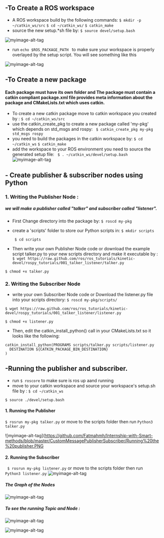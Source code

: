 ## -To Create a ROS workspace


* A ROS workspace build by the following commands:
``` $ mkdir -p ~/catkin_ws/src ```
 ``` $ cd ~/catkin_ws/ ```
``` $ catkin_make ```  
* source the new setup.*sh file by:
``` $ source devel/setup.bash ```

![myimage-alt-tag](https://github.com/Fatmahmh/Internship-with-Smart-methods/blob/master/CustomMessagePublisherSubscriber/CreatWS.PNG
) 

* run  ```echo $ROS_PACKAGE_PATH ``` to make sure your workspace is properly overlayed by the setup script. 
You will see something like this

![myimage-alt-tag](https://github.com/Fatmahmh/Internship-with-Smart-methods/blob/master/CustomMessagePublisherSubscriber/PKGPath.PNG
) 
 
## -To Create a new package

#### Each package must have its own folder and The package must contain a catkin compliant package.xml file provides meta information about the package and CMakeLists.txt which uses catkin.

* To create a new catkin package move to catkin workspace you created by : 
```$ cd ~/catkin_ws/src```
* use the catkin_create_pkg to create a new package called 'my-pkg' which depends on std_msgs and rospy:
``` $ catkin_create_pkg my-pkg std_msgs rospy```
* you need to build the packages in the catkin workspace by:
 ``` $ cd ~/catkin_ws ``` 
 ``` $ catkin_make ``` 
* add the workspace to your ROS environment you need to source the generated setup file:
``` $ . ~/catkin_ws/devel/setup.bash```
 ![myimage-alt-tag](https://github.com/Fatmahmh/Internship-with-Smart-methods/blob/master/CustomMessagePublisherSubscriber/CreatPKG.PNG
)  
## - Create publisher & subscriber nodes using Python
### 1. Writing the Publisher Node :
##### we will make a publisher called "talker" and subscriber called "listener".

* First Change directory into the package by:
``` $ roscd my-pkg ```
* create a 'scripts' folder to store our Python scripts in:
``` $ mkdir scripts ```

  ```  $ cd scripts ```
* Then write your own Publisher Node code or download the example script talker.py to your new scripts directory and make it executable by :
``` $ wget https://raw.github.com/ros/ros_tutorials/kinetic-devel/rospy_tutorials/001_talker_listener/talker.py ```

``` $ chmod +x talker.py ```

### 2. Writing the Subscriber Node
* write your own Subscriber Node code or Download the listener.py file into your scripts directory:
``` $ roscd my-pkg/scripts/ ```

``` $ wget https://raw.github.com/ros/ros_tutorials/kinetic-devel/rospy_tutorials/001_talker_listener/listener.py  ``` 

``` $ chmod +x listener.py ```

* Then, edit the catkin_install_python() call in your CMakeLists.txt so it looks like the following:
```
catkin_install_python(PROGRAMS scripts/talker.py scripts/listener.py
  DESTINATION ${CATKIN_PACKAGE_BIN_DESTINATION}
) 
```


## -Running the publisher and subscriber.
* run ``` $ roscore ``` to make sure is ros up aand running 
* move to your catkin workspace and source your workspace's setup.sh file by : 
 ```$ cd ~/catkin_ws  ```
 
``` $ source ./devel/setup.bash  ```

####  1. Running the Publisher
``` $ rosrun my-pkg talker.py ```   or move to the scripts folder then run ```Python3 talker.py ``` 

![myimage-alt-tag](https://github.com/Fatmahmh/Internship-with-Smart-methods/blob/master/CustomMessagePublisherSubscriber/Running%20the%20publisher.PNG 
####  2. Running the Subscriber
``` $ rosrun my-pkg listener.py```  or move to the scripts folder then run ``` Python3 listener.py``` 
 ![myimage-alt-tag](https://github.com/Fatmahmh/Internship-with-Smart-methods/blob/master/CustomMessagePublisherSubscriber/Running%20the%20subscriber.PNG 
) 



##### The Graph of the Nodes 

 ![myimage-alt-tag](https://github.com/Fatmahmh/Internship-with-Smart-methods/blob/master/CustomMessagePublisherSubscriber/GraphOfNodes.PNG
) 

##### To see the running Topic and Node : 

![myimage-alt-tag](https://github.com/Fatmahmh/Internship-with-Smart-methods/blob/master/CustomMessagePublisherSubscriber/rosnode.PNG 
) 

![myimage-alt-tag](https://github.com/Fatmahmh/Internship-with-Smart-methods/blob/master/CustomMessagePublisherSubscriber/rostopic.PNG 
) 
